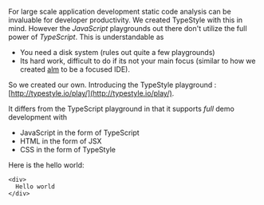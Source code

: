 For large scale application development static code analysis can be invaluable for developer productivity. We created TypeStyle with this in mind. However the *JavaScript* playgrounds out there don't utilize the full power of *TypeScript*. This is understandable as

* You need a disk system (rules out quite a few playgrounds)
* Its hard work, difficult to do if its not your main focus (similar to how we created [alm](http://alm.tools/) to be a focused IDE).

So we created our own. Introducing the TypeStyle playground : [http://typestyle.io/play/](http://typestyle.io/play/).

It differs from the TypeScript playground in that it supports *full* demo development with

* JavaScript in the form of TypeScript 
* HTML in the form of JSX 
* CSS in the form of TypeStyle

Here is the hello world:

```play
<div>
  Hello world
</div>
``` 